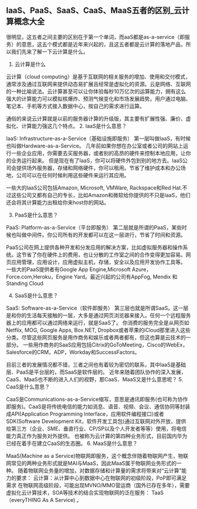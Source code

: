 ## IaaS、PaaS、SaaS、CaaS、MaaS五者的区别_云计算概念大全

很明显，这五者之间主要的区别在于第一个单词，而aaS都是as-a-service（即服务）的意思，这五个模式都是近年来兴起的，且这五者都是云计算的落地产品，所以我们先来了解一下云计算是什么。

1. 云计算是什么

云计算（cloud computing）是基于互联网的相关服务的增加、使用和交付模式，通常涉及通过互联网来提供动态易扩展且经常是虚拟化的资源。云是网络、互联网的一种比喻说法。云计算甚至可以让你体验每秒10万亿次的运算能力，拥有这么强大的计算能力可以模拟核爆炸、预测气候变化和市场发展趋势。用户通过电脑、笔记本、手机等方式接入数据中心，按自己的需求进行运算。

通俗的来说云计算就是以前的服务器计算的升级版，其主要有扩展性强、廉价、虚拟化、计算能力强这几个特点。
2. IaaS是什么意思？

IaaS: Infrastructure-as-a-Service（基础设施即服务） 第一层叫做IaaS，有时候也叫做Hardware-as-a-Service。
几年前如果你想在办公室或者公司的网站上运行一些企业应用，你需要去买服务器，或者别的高昂的硬件来控制本地应用，让你的业务运行起来。
但是现在有了IaaS，你可以将硬件外包到别的地方去。IaaS公司会提供场外服务器，存储和网络硬件，你可以租用。节省了维护成本和办公场地，公司可以在任何时候利用这些硬件来运行其应用。

一些大的IaaS公司包括Amazon, Microsoft, VMWare, Rackspace和Red Hat.不过这些公司又都有自己的专长，比如Amazon和微软给你提供的不只是IaaS，他们还会将其计算能力出租给你来host你的网站。

3. PaaS是什么意思？

PaaS: Platform-as-a-Service（平台即服务） 第二层就是所谓的PaaS，某些时候也叫做中间件。你公司所有的开发都可以在这一层进行，节省了时间和资源。

PaaS公司在网上提供各种开发和分发应用的解决方案，比如虚拟服务器和操作系统。这节省了你在硬件上的费用，也让分散的工作室之间的合作变得更加容易。网页应用管理，应用设计，应用虚拟主机，存储，安全以及应用开发协作工具等。
一些大的PaaS提供者有Google App Engine,Microsoft Azure，Force.com,Heroku，Engine Yard。最近兴起的公司有AppFog, Mendix 和 Standing Cloud

4. SaaS是什么意思？

SaaS: Software-as-a-Service（软件即服务）
第三层也就是所谓SaaS。这一层是和你的生活每天接触的一层，大多是通过网页浏览器来接入。任何一个远程服务器上的应用都可以通过网络来运行，就是SaaS了。
你消费的服务完全是从网页如Netflix, MOG, Google Apps, Box.NET, Dropbox或者苹果的iCloud那里进入这些分类。尽管这些网页服务是用作商务和娱乐或者两者都有，但这也算是云技术的一部分。
一些用作商务的SaaS应用包括Citrix的GoToMeeting，Cisco的WebEx，Salesforce的CRM，ADP，Workday和SuccessFactors。

目前三者的发展情况都不错，三者之间也有着较为密切的联系，其中IaaS是基础层、PaaS是平台层的，而SaaS是软件层的。
近年来随着团队协作的深入发展，CaaS、MaaS也不断的进入人们的视野，那CaaS、MaaS又是什么意思呢？
5. CaaS是什么意思？


CaaS是Communications-as-a-Service缩写，意思是通讯即服务(也可称为协作即服务)。CaaS是将传统电信的能力如消息、语音、视频、会议、通信协同等封装成API(Application Programming Interface，应用软件编程接口)或者SDK(Software Development Kit，软件开发工具包)通过互联网对外开放，提供给第三方（企业、SME、垂直行业、CP/SP以及个人开发者等等）使用，将电信能力真正作为服务对外提供。
也被称为云计算的第四种业务形式，目前国内华为已经在着手在建立CaaS的生态圈。
6. MaaS是什么意思？

MaaS(Machine as a Service)物联网即服务，这个概念伴随着物联网产生，物联网常见的两种业务形式就是MAI与MaaS，因此MaaS属于物联网业务形式的一种。
随着物联网业务量的增加，对数据存储和计算量的需求将带来对“云计算”能力的要求：
云计算：从计算中心到数据中心在物联网的初级阶段，PoP即可满足需求
在物联网高级阶段，可能出现MVNO/MMO营运商（国外已存在多年），需要虚拟化云计算技术，SOA等技术的结合实现物联网的泛在服务： TaaS （everyTHING As A Service) 。
